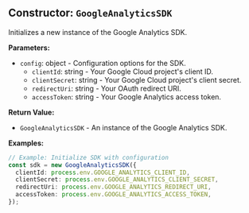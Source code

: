 ## Constructor: `GoogleAnalyticsSDK`

Initializes a new instance of the Google Analytics SDK.

**Parameters:**

- `config`: object - Configuration options for the SDK.
  - `clientId`: string - Your Google Cloud project's client ID.
  - `clientSecret`: string - Your Google Cloud project's client secret.
  - `redirectUri`: string - Your OAuth redirect URI.
  - `accessToken`: string - Your Google Analytics access token.

**Return Value:**

- `GoogleAnalyticsSDK` - An instance of the Google Analytics SDK.

**Examples:**

```typescript
// Example: Initialize SDK with configuration
const sdk = new GoogleAnalyticsSDK({
  clientId: process.env.GOOGLE_ANALYTICS_CLIENT_ID,
  clientSecret: process.env.GOOGLE_ANALYTICS_CLIENT_SECRET,
  redirectUri: process.env.GOOGLE_ANALYTICS_REDIRECT_URI,
  accessToken: process.env.GOOGLE_ANALYTICS_ACCESS_TOKEN,
});
```